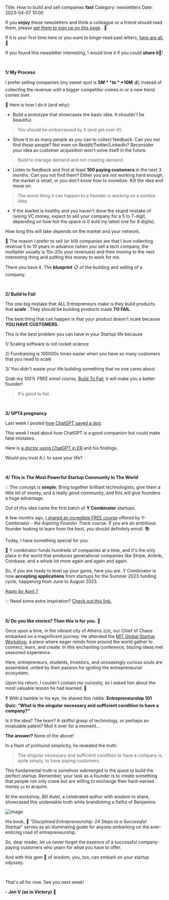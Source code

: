 Title: How to build and sell companies **fast**
Category: newsletters
Date: 2023-04-07 10:00

If you **enjoy** these newsletters and think a colleague or a friend should read them, please  [get them to sign up on this page](https://jon.io/) . 📝

If it is your first time here or you want to binge-read past letters, [here are all.](https://jon.io/category/newsletters) 📰
  
If you found this newsletter interesting, I would love it if you could **share it**🔗!

<br>

**1/ My Process**  

I prefer selling companies (my sweet spot is **$5M** to **$10M** 💰) instead of collecting the revenue until a bigger competitor comes in or a new trend comes over.

📌 Here is how I do it (and why):  

*   Build a prototype that showcases the basic idea. It shouldn't be beautiful.

> You should be embarrassed by it (and get over it!)
  
*   Show it to as many people as you can to collect feedback. Can you not find these people? Not even on Reddit/Twitter/LinkedIn? Reconsider your idea as customer acquisition won't solve itself in the future.

> Build to manage demand and not creating demand.

*   Listen to feedback and find at least **100 paying customers** in the next 3 months. Can you not find them? Either you are not working hard enough, the market is small, or you don't know how to monetize. Kill the idea and move on.

> The worst thing it can happen to a founder is working on a zombie idea.  

*   If the market is healthy and you haven't done the stupid mistake of raising VC money, expect to sell your company for a 5 to 7-digit, depending on how hot the space is (I sold my latest one for 8 digits).


How long this will take depends on the market and your network.

🎯 The reason I prefer to sell (or kill) companies are that I love collecting revenue 5 to 10 years in advance (when you sell a tech company, the multiplier usually is 10x-20x your revenues) and then moving to the next interesting thing and putting this money to work for me.  

There you have it. The **blueprint** 📋 of the building and selling of a company.

<br>

**2/ Build to Fail**

The one big mistake that ALL Entrepreneurs make is they build products that **_scale_** . They should be building products made **TO FAIL**.

The best thing that can happen is that your product doesn't scale because **YOU HAVE CUSTOMERS**.


This is the best problem you can have in your Startup life because

1/ Scaling software is not rocket science

2/ Fundraising is 100000x times easier when you have so many customers that you need to scale

3/ You didn't waste your life building something that no one cares about.
  

Grab my _100% FREE email course,_ [Build To Fail](https://jon.io/pages/built-to-fail); it will make you a better founder!
  

> It's good to fail.

<br>  
  
**3/ GPT4 pregnancy**

Last week I posted [how ChatGPT saved a dog](https://jon.io/ai-saves-pets-and-distant-kisses).  

This week I read about how ChatGPT is a good companion but could make fatal mistakes.

Here is [a doctor using ChatGPT in ER](https://inflecthealth.medium.com/im-an-er-doctor-here-s-what-i-found-when-i-asked-chatgpt-to-diagnose-my-patients-7829c375a9da) and his findings.

Would you trust A.I. to save your life?

<br>  

**4/ This is The Most Powerful Startup Community In The World**

💡 The concept is **simple**; Bring together brilliant technologists, give them a little bit of money, and a really good community, and this will give founders a huge advantage.  

Out of this idea came the first batch of **Y Combinator** startups.

A few months ago, [I shared an incredible FREE course](https://jon.io/here-is-a-simple-equation-to-raise-money) offered by Y-Combinator - _the Aspiring Founder Track_ course. If you are an ambitious founder looking to learn from the best, you should definitely enroll. 📚

Today, I have something special for you.

🚀 Y combinator funds hundreds of companies at a time, and it's the only place in the world that produces generational companies like Stripe, Airbnb, Coinbase, and a whole lot more again and again and again.
  
So, if you are ready to level up your game, here you are. Y Combinator is now **accepting applications** from startups for the Summer 2023 funding cycle, happening from June to August 2023.


[Apply by April 7](https://www.ycombinator.com/apply)

✨ Need some extra inspiration? [Check out this link.](https://www.youtube.com/watch?v=EiRnSjcVIqk)

   
<br>

**5/ Do you like stories? Then this is for you.** 📖

Once upon a time, in the vibrant city of Athens 🇬🇷, our Chief of Chaos embarked on a magnificent journey. He attended the [MIT Global Startup Workshop](https://www.mitefgreece.org/mit-global-startup-workshop-2023/), a place where eager minds from around the world gather to connect, learn, and create. In this enchanting conference, blazing ideas met seasoned experience.  

Here, entrepreneurs, students, investors, and unceasingly curious souls are assembled, united by their passion for igniting the entrepreneurial ecosystem.

Upon his return, I couldn't contain my curiosity, so I asked him about the most valuable lesson he had learned. 🧐

❓ With a twinkle in his eye, he shared this riddle: **Entrepreneurship 101 Quiz: "What is the singular necessary and sufficient condition to have a company?"**  

Is it the idea? The team? A skillful grasp of technology, or perhaps an invaluable patent? Mull it over for a moment...

**The answer?** None of the above!

In a flash of profound simplicity, he revealed the truth:

> The singular necessary and sufficient condition to have a company is, quite simply, to have paying customers.

This fundamental truth is somehow submerged in the quest to build the perfect startup. Remember, your task as a founder is to create something that people not only crave but are willing to exchange their hard-earned money 💵 to acquire.  

At the workshop, _Bill Aulet_, a celebrated author with wisdom to share, showcased this undeniable truth while brandishing a fistful of Benjamins.

![image](https://sendfoxprod.b-cdn.net/media/zS4ArX7rKL1QtDiGtm627ri2miH9G9JgStS61OET16325)

His book, 📕 _"Disciplined Entrepreneurship: 24 Steps to a Successful Startup_" serves as an illuminating guide for anyone embarking on the ever-enticing road of entrepreneurship.

So, dear reader, let us never forget the essence of a successful company: paying customers who yearn for what you have to offer.

And with this gem 💎 of wisdom, you, too, can embark on your startup odyssey.

    
<br>

That's all for now. See you next week!  

**\- Jon V (as in Victory)** 🚀
